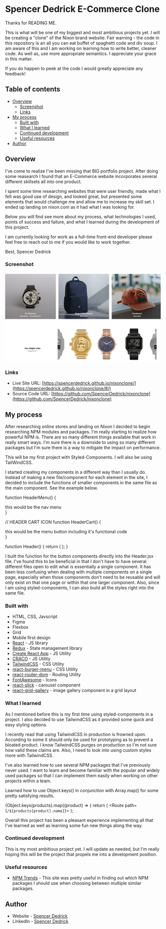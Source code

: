 # Spencer Dedrick E-Commerce Clone

Thanks for READING ME.

This is what will be one of my biggest and most ambitious projects yet. I will be creating a "clone" of the Nixon brand website. Fair warning - the code in this repository is an all you can eat buffet of spaghetti code and div soup. I am aware of this and I am working on learning how to write better, cleaner code. As well as, use more appropriate semantics. I appreciate your grace in this matter.

If you do happen to peek at the code I would greatly appreciate any feedback!

## Table of contents

- [Overview](#overview)
  - [Screenshot](#screenshot)
  - [Links](#links)
- [My process](#my-process)
  - [Built with](#built-with)
  - [What I learned](#what-i-learned)
  - [Continued development](#continued-development)
  - [Useful resources](#useful-resources)
- [Author](#author)

## Overview

I've come to realize I've been missing that BIG portfolio project. After doing some reasearch I found that an E-Commerce website incorporates several different skillsets all into one product.

I spent some time researching websites that were user friendly, made what I felt was good use of design, and looked great, but presented some elements that would challenge me and allow me to increase my skill set. I ended up landing on nixon.com as it had what I was looking for.

Below you will find see more about my process, what technologies I used, points of success and failure, and what I learned during the development of this project.

I am currently looking for work as a full-time front-end developer please feel free to reach out to me if you would like to work together.

Best,
Spencer Dedrick

### Screenshot

![](public\images\eCommerce.png)

### Links

- Live Site URL: [https://spencerdedrick.github.io/nixonclone/](https://spencerdedrick.github.io/nixonclone/#/)
- Source Code URL: [https://github.com/SpencerDedrick/nixonclone](https://github.com/SpencerDedrick/nixonclone)

## My process

After researching online stores and landing on Nixon I decided to begin researching NPM modules and packages. I'm really starting to realize how powerful NPM is. There are so many different things available that work in really smart ways. I'm sure there is a downside to using so many different packages but I'm sure there is a way to mitigate the impact on performance.

This will be my first project with Styled-Components. I will also be using TailWindCSS.

I started creating my components in a different way than I usually do. Instead of making a new file/component for each element in the site, I decided to include the functions of smaller components in the same file as the main component. See the example below.

function HeaderMenu() {

  <div>this would be the nav menu</div>
}

// HEADER CART ICON
function HeaderCart() {

  <div>this would be the menu button including it's functional code</div>
}

function Header() {
return (
<HeaderStyled>
<HeaderMenu/>
<HeaderCart />
</HeaderStyled>
);
}

I built the function for the button components directly into the Header.jsx file. I've found this to be beneficial in that I don't have to have several different files open to edit what is essentially a single component. It has been less confusing when dealing with multiple components on a single page, especially when those components don't need to be reusable and will only exist on that one page or within that one larger component. Also, since I am using styled-components, I can also build all the styles right into the same file.

### Built with

- HTML, CSS, Javscript
- Figma
- Flexbox
- Grid
- Mobile first design
- [React](https://reactjs.org/) - JS library
- [Redux](https://redux.js.org/) - State management library
- [Create React App](https://create-react-app.dev/) - JS Utility
- [CRACO](https://github.com/gsoft-inc/craco) - JS Utility
- [TailwindCSS](https://tailwindcss.com/) - CSS Utility
- [react-burger-menu](https://github.com/negomi/react-burger-menu) - CSS Utility
- [react-router-dom](https://github.com/ReactTraining/react-router) - Routing Utility
- [FontAwesome](https://github.com/FortAwesome/react-fontawesome) - Icons
- [react-slick](https://github.com/akiran/react-slick) - carousel component
- [react-grid-gallery](https://github.com/akiran/react-slick) - image gallery component in a grid layout

### What I learned

As I mentioned before this is my first time using styled-compoments in a project. I also decided to use TailwindCSS as it provided some quick and easy styling options.

I recently read that using TailwindCSS in production is frowned upon. According to some it should only be used for prototyping as to prevent a bloated product. I know TailwindCSS purges on production so I'm not sure how valid these claims are. Also, I need to look into using custom styles more with TailwindCSS.

I've also learned how to use several NPM packages that I've previously never used. I want to learn and become familiar with the popular and widely used packages so that I can implement them easily when working on other projects within a team.

Learned how to use Object.keys() in conjunction with Array.map() for some pretty satisfying results.

{Object.keys(products).map((product) => {
return (
<Route path={`/${products[product].name}`}>
<ProductPage
                    product={products[product]}
                    addToCart={addToCart}
                  />
</Route>
);

Overall this project has been a pleasant experience implementing all that I've learned as well as learning some fun new things along the way.

### Continued development

This is my most ambitious project yet. I will update as needed, but I'm really hoping this will be the project that propels me into a development position.

### Useful resources

- [NPM Trends](https://www.npmtrends.com/) - This site was pretty useful in finding out which NPM packages I should use when choosing between multiple similar packages.

## Author

- Website - [Spencer Dedrick](https://spencerdedrick.com/)
- LinkedIn - [Spencer Dedrick](https://www.linkedin.com/in/spencer-dedrick/)
